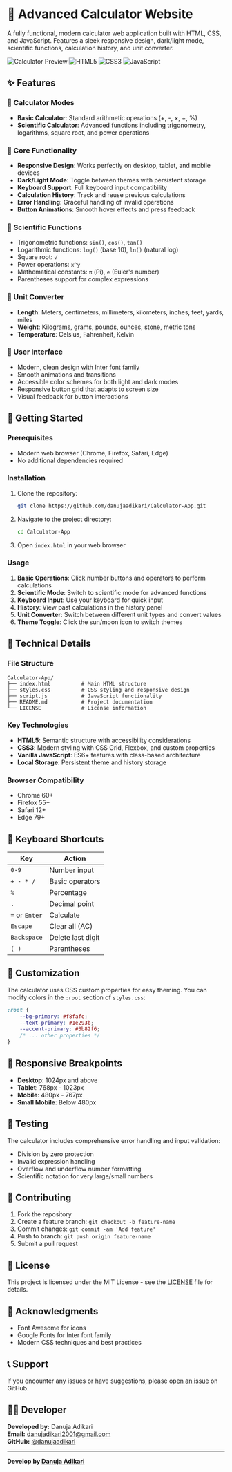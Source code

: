# 🧮 Advanced Calculator Website

A fully functional, modern calculator web application built with HTML, CSS, and JavaScript. Features a sleek responsive design, dark/light mode, scientific functions, calculation history, and unit converter.

![Calculator Preview](https://img.shields.io/badge/Status-Completed-green)
![HTML5](https://img.shields.io/badge/HTML5-E34F26?logo=html5&logoColor=white)
![CSS3](https://img.shields.io/badge/CSS3-1572B6?logo=css3&logoColor=white)
![JavaScript](https://img.shields.io/badge/JavaScript-F7DF1E?logo=javascript&logoColor=black)

## ✨ Features

### 🔢 Calculator Modes

- **Basic Calculator**: Standard arithmetic operations (+, -, ×, ÷, %)
- **Scientific Calculator**: Advanced functions including trigonometry, logarithms, square root, and power operations

### 🎯 Core Functionality

- **Responsive Design**: Works perfectly on desktop, tablet, and mobile devices
- **Dark/Light Mode**: Toggle between themes with persistent storage
- **Keyboard Support**: Full keyboard input compatibility
- **Calculation History**: Track and reuse previous calculations
- **Error Handling**: Graceful handling of invalid operations
- **Button Animations**: Smooth hover effects and press feedback

### 🔬 Scientific Functions

- Trigonometric functions: `sin()`, `cos()`, `tan()`
- Logarithmic functions: `log()` (base 10), `ln()` (natural log)
- Square root: `√`
- Power operations: `x^y`
- Mathematical constants: `π` (Pi), `e` (Euler's number)
- Parentheses support for complex expressions

### 📏 Unit Converter

- **Length**: Meters, centimeters, millimeters, kilometers, inches, feet, yards, miles
- **Weight**: Kilograms, grams, pounds, ounces, stone, metric tons
- **Temperature**: Celsius, Fahrenheit, Kelvin

### 🎨 User Interface

- Modern, clean design with Inter font family
- Smooth animations and transitions
- Accessible color schemes for both light and dark modes
- Responsive button grid that adapts to screen size
- Visual feedback for button interactions

## 🚀 Getting Started

### Prerequisites
- Modern web browser (Chrome, Firefox, Safari, Edge)
- No additional dependencies required

### Installation
1. Clone the repository:
   ```bash
   git clone https://github.com/danujaadikari/Calculator-App.git
   ```
2. Navigate to the project directory:
   ```bash
   cd Calculator-App
   ```
3. Open `index.html` in your web browser

### Usage
1. **Basic Operations**: Click number buttons and operators to perform calculations
2. **Scientific Mode**: Switch to scientific mode for advanced functions
3. **Keyboard Input**: Use your keyboard for quick input
4. **History**: View past calculations in the history panel
5. **Unit Converter**: Switch between different unit types and convert values
6. **Theme Toggle**: Click the sun/moon icon to switch themes

## 🔧 Technical Details

### File Structure
```
Calculator-App/
├── index.html          # Main HTML structure
├── styles.css          # CSS styling and responsive design
├── script.js           # JavaScript functionality
├── README.md           # Project documentation
└── LICENSE             # License information
```

### Key Technologies
- **HTML5**: Semantic structure with accessibility considerations
- **CSS3**: Modern styling with CSS Grid, Flexbox, and custom properties
- **Vanilla JavaScript**: ES6+ features with class-based architecture
- **Local Storage**: Persistent theme and history storage

### Browser Compatibility
- Chrome 60+
- Firefox 55+
- Safari 12+
- Edge 79+

## 🎹 Keyboard Shortcuts

| Key | Action |
|-----|--------|
| `0-9` | Number input |
| `+ - * /` | Basic operators |
| `%` | Percentage |
| `.` | Decimal point |
| `=` or `Enter` | Calculate |
| `Escape` | Clear all (AC) |
| `Backspace` | Delete last digit |
| `( )` | Parentheses |

## 🎨 Customization

The calculator uses CSS custom properties for easy theming. You can modify colors in the `:root` section of `styles.css`:

```css
:root {
    --bg-primary: #f8fafc;
    --text-primary: #1e293b;
    --accent-primary: #3b82f6;
    /* ... other properties */
}
```

## 📱 Responsive Breakpoints

- **Desktop**: 1024px and above
- **Tablet**: 768px - 1023px
- **Mobile**: 480px - 767px
- **Small Mobile**: Below 480px

## 🧪 Testing

The calculator includes comprehensive error handling and input validation:
- Division by zero protection
- Invalid expression handling
- Overflow and underflow number formatting
- Scientific notation for very large/small numbers

## 🤝 Contributing

1. Fork the repository
2. Create a feature branch: `git checkout -b feature-name`
3. Commit changes: `git commit -am 'Add feature'`
4. Push to branch: `git push origin feature-name`
5. Submit a pull request

## 📄 License

This project is licensed under the MIT License - see the [LICENSE](LICENSE) file for details.

## 🙏 Acknowledgments

- Font Awesome for icons
- Google Fonts for Inter font family
- Modern CSS techniques and best practices

## 📞 Support

If you encounter any issues or have suggestions, please [open an issue](https://github.com/danujaadikari/Calculator-App/issues) on GitHub.

## 👨‍💻 Developer

**Developed by:** Danuja Adikari  
**Email:** [danujadikari2001@gmail.com](mailto:danujadikari2001@gmail.com)  
**GitHub:** [@danujaadikari](https://github.com/danujaadikari)

---

**Develop by [Danuja Adikari](https://github.com/danujaadikari)**